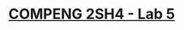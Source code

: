 # [COMPENG 2SH4 - Lab 5](https://github.com/SabeerAbbasi/Set_Implementation_using_Sorted_Linked_Lists/files/12710286/2SH4.Lab.5.pdf)
